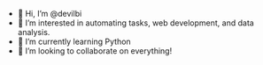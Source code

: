 - 👋 Hi, I’m @devilbi
- 👀 I’m interested in automating tasks, web development, and data analysis. 
- 🌱 I’m currently learning Python
- 💞️ I’m looking to collaborate on everything! 

<!---
devilbi/devilbi is a ✨ special ✨ repository because its `README.md` (this file) appears on your GitHub profile.
You can click the Preview link to take a look at your changes.
--->
